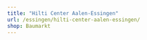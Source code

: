 ```yaml
---
title: "Hilti Center Aalen-Essingen"
url: /essingen/hilti-center-aalen-essingen/
shop: Baumarkt
---
```

